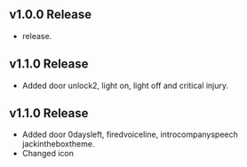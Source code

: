## v1.0.0 Release 
- release.

## v1.1.0 Release 
- Added door unlock2, light on, light off and critical injury.

## v1.1.0 Release 
- Added door 0daysleft, firedvoiceline, introcompanyspeech jackintheboxtheme.
- Changed icon